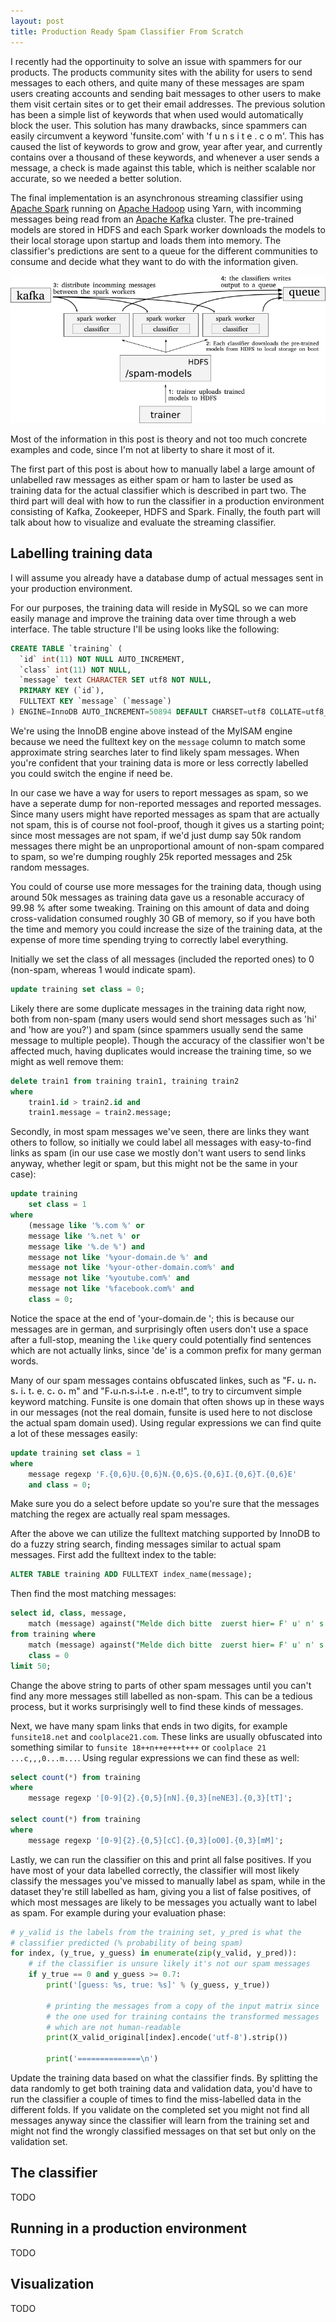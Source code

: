 ```yaml
---
layout: post
title: Production Ready Spam Classifier From Scratch
---
```


I recently had the opportinuity to solve an issue with spammers for our products. The products community sites with the ability for users to send messages to each others, and quite many of these messages are spam users creating accounts and sending bait messages to other users to make them visit certain sites or to get their email addresses. The previous solution has been a simple list of keywords that when used would automatically block the user. This solution has many drawbacks, since spammers can easily circumvent a keyword 'funsite.com' with 'f u n s i t e . c o m'. This has caused the list of keywords to grow and grow, year after year, and currently contains over a thousand of these keywords, and whenever a user sends a message, a check is made against this table, which is neither scalable nor accurate, so we needed a better solution.

The final implementation is an asynchronous streaming classifier using [Apache Spark](http://spark.apache.org/) running on [Apache Hadoop](http://hadoop.apache.org/) using Yarn, with incomming messages being read from an [Apache Kafka](http://kafka.apache.org/) cluster. The pre-trained models are stored in HDFS and each Spark worker downloads the models to their local storage upon startup and loads them into memory. The classifier's predictions are sent to a queue for the different communities to consume and decide what they want to do with the information given.

![architecture](/images/spam-hdfs.png)

Most of the information in this post is theory and not too much concrete examples and code, since I'm not at liberty to share it most of it.

The first part of this post is about how to manually label a large amount of unlabelled raw messages as either spam or ham to laster be used as training data for the actual classifier which is described in part two. The third part will deal with how to run the classifier in a production environment consisting of Kafka, Zookeeper, HDFS and Spark. Finally, the fouth part will talk about how to visualize and evaluate the streaming classifier.

## Labelling training data

I will assume you already have a database dump of actual messages sent in your production environment.

For our purposes, the training data will reside in MySQL so we can more easily manage and improve the training data over time through a web interface. The table structure I'll be using looks like the following:

```sql
CREATE TABLE `training` (
  `id` int(11) NOT NULL AUTO_INCREMENT,
  `class` int(11) NOT NULL,
  `message` text CHARACTER SET utf8 NOT NULL,
  PRIMARY KEY (`id`),
  FULLTEXT KEY `message` (`message`)
) ENGINE=InnoDB AUTO_INCREMENT=50894 DEFAULT CHARSET=utf8 COLLATE=utf8_bin
```

We're using the InnoDB engine above instead of the MyISAM engine because we need the fulltext key on the `message` column to match some approximate string searches later to find likely spam messages. When you're confident that your training data is more or less correctly labelled you could switch the engine if need be.

In our case we have a way for users to report messages as spam, so we have a seperate dump for non-reported messages and reported messages. Since many users might have reported messages as spam that are actually not spam, this is of course not fool-proof, though it gives us a starting point; since most messages are not spam, if we'd just dump say 50k random messages there might be an unproportional amount of non-spam compared to spam, so we're dumping roughly 25k reported messages and 25k random messages.

You could of course use more messages for the training data, though using around 50k messages as training data gave us a resonable accuracy of 99.98 % after some tweaking. Training on this amount of data and doing cross-validation consumed roughly 30 GB of memory, so if you have both the time and memory you could increase the size of the training data, at the expense of more time spending trying to correctly label everything.

Initially we set the class of all messages (included the reported ones) to 0 (non-spam, whereas 1 would indicate spam).

```sql
update training set class = 0;
```

Likely there are some duplicate messages in the training data right now, both from non-spam (many users would send short messages such as 'hi' and 'how are you?') and spam (since spammers usually send the same message to multiple people). Though the accuracy of the classifier won't be affected much, having duplicates would increase the training time, so we might as well remove them:

```sql
delete train1 from training train1, training train2 
where 
    train1.id > train2.id and 
    train1.message = train2.message;
```

Secondly, in most spam messages we've seen, there are links they want others to follow, so initially we could label all messages with easy-to-find links as spam (in our use case we mostly don't want users to send links anyway, whether legit or spam, but this might not be the same in your case):

```sql
update training
    set class = 1 
where 
    (message like '%.com %' or 
    message like '%.net %' or 
    message like '%.de %') and 
    message not like '%your-domain.de %' and 
    message not like '%your-other-domain.com%' and 
    message not like '%youtube.com%' and
    message not like '%facebook.com%' and
    class = 0;
```

Notice the space at the end of 'your-domain.de '; this is because our messages are in german, and surprisingly often users don't use a space after a full-stop, meaning the `like` query could potentially find sentences which are not actually links, since 'de' is a common prefix for many german words.

Many of our spam messages contains obfuscated linkes, such as "F˔ u˔ n˔ s˔ i˔ t˔ e. c˔ o˔ m" and "F˖u˖n˖s˖i˖t˖e . n˖e˖t!", to try to circumvent simple keyword matching. Funsite is one domain that often shows up in these ways in our messages (not the real domain, funsite is used here to not disclose the actual spam domain used). Using regular expressions we can find quite a lot of these messages easily:

```sql
update training set class = 1 
where 
    message regexp 'F.{0,6}U.{0,6}N.{0,6}S.{0,6}I.{0,6}T.{0,6}E' 
    and class = 0;
```

Make sure you do a select before update so you're sure that the messages matching the regex are actually real spam messages.

After the above we can utilize the fulltext matching supported by InnoDB to do a fuzzy string search, finding messages similar to actual spam messages. First add the fulltext index to the table:

```sql
ALTER TABLE training ADD FULLTEXT index_name(message);
```

Then find the most matching messages:

```sql
select id, class, message, 
    match (message) against("Melde dich bitte  zuerst hier= Fˈ uˈ nˈ sˈ iˈ tˈ e . nˈ eˈ t!!") as score 
from training where 
    match (message) against("Melde dich bitte  zuerst hier= Fˈ uˈ nˈ sˈ iˈ tˈ e . nˈ eˈ t!!") and 
    class = 0
limit 50;
```

Change the above string to parts of other spam messages until you can't find any more messages still labelled as non-spam. This can be a tedious process, but it works surprisingly well to find these kinds of messages.

Next, we have many spam links that ends in two digits, for example `funsite18.net` and `coolplace21.com`. These links are usually obfuscated into something similar to `funsite 18++n++e+++t+++` or `coolplace 21 ...c,,,0...m...`. Using regular expressions we can find these as well:

```sql
select count(*) from training
where 
    message regexp '[0-9]{2}.{0,5}[nN].{0,3}[neNE3].{0,3}[tT]';

select count(*) from training 
where 
    message regexp '[0-9]{2}.{0,5}[cC].{0,3}[oO0].{0,3}[mM]';
```

Lastly, we can run the classifier on this and print all false positives. If you have most of your data labelled correctly, the classifier will most likely classify the messages you've missed to manually label as spam, while in the dataset they're still labelled as ham, giving you a list of false positives, of which most messages are likely to be messages you actually want to label as spam. For example during your evaluation phase:

```python
# y_valid is the labels from the training set, y_pred is what the 
# classifier predicted (% probability of being spam)
for index, (y_true, y_guess) in enumerate(zip(y_valid, y_pred)):
    # if the classifier is unsure likely it's not our spam messages
    if y_true == 0 and y_guess >= 0.7:
        print('[guess: %s, true: %s]' % (y_guess, y_true))

        # printing the messages from a copy of the input matrix since 
        # the one used for training contains the transformed messages 
        # which are not human-readable
        print(X_valid_original[index].encode('utf-8').strip())

        print('==============\n')
```

Update the training data based on what the classifier finds. By splitting the data randomly to get both training data and validation data, you'd have to run the classifier a couple of times to find the miss-labelled data in the different folds. If you validate on the completed set you might not find all messages anyway since the classifier will learn from the training set and might not find the wrongly classified messages on that set but only on the validation set.

## The classifier

TODO

## Running in a production environment

TODO

## Visualization

TODO
